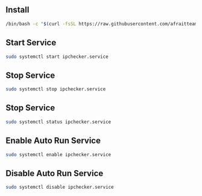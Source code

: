 ## Install

```sh
/bin/bash -c "$(curl -fsSL https://raw.githubusercontent.com/afraitteam/IpChecker/main/install.sh)"
```

## Start Service

```sh
sudo systemctl start ipchecker.service
```

## Stop Service

```sh
sudo systemctl stop ipchecker.service
```

## Stop Service

```sh
sudo systemctl status ipchecker.service
```

## Enable Auto Run Service

```sh
sudo systemctl enable ipchecker.service
```

## Disable Auto Run Service

```sh
sudo systemctl disable ipchecker.service
```
